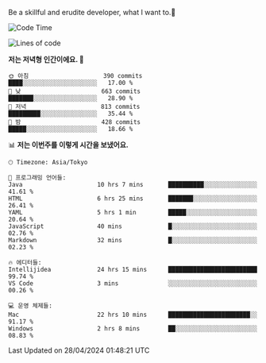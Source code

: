 Be a skillful and erudite developer, what I want to.👶

<!--START_SECTION:waka-->
![Code Time](http://img.shields.io/badge/Code%20Time-741%20hrs%2016%20mins-blue)

![Lines of code](https://img.shields.io/badge/%EC%A0%80%EB%8A%94%20%EC%97%AC%ED%83%9C%EA%B9%8C%EC%A7%80%20-1.6%20million%20%EC%A4%84%EC%9D%98%20%EC%BD%94%EB%93%9C%EB%A5%BC%20%EC%9E%91%EC%84%B1%ED%96%88%EC%96%B4%EC%9A%94.-blue)

**저는 저녁형 인간이에요. 🦉** 

```text
🌞 아침                     390 commits         ████░░░░░░░░░░░░░░░░░░░░░   17.00 % 
🌆 낮　                     663 commits         ███████░░░░░░░░░░░░░░░░░░   28.90 % 
🌃 저녁                     813 commits         █████████░░░░░░░░░░░░░░░░   35.44 % 
🌙 밤　                     428 commits         █████░░░░░░░░░░░░░░░░░░░░   18.66 % 
```


📊 **저는 이번주를 이렇게 시간을 보냈어요.** 

```text
🕑︎ Timezone: Asia/Tokyo

💬 프로그래밍 언어들: 
Java                     10 hrs 7 mins       ██████████░░░░░░░░░░░░░░░   41.61 % 
HTML                     6 hrs 25 mins       ███████░░░░░░░░░░░░░░░░░░   26.41 % 
YAML                     5 hrs 1 min         █████░░░░░░░░░░░░░░░░░░░░   20.64 % 
JavaScript               40 mins             █░░░░░░░░░░░░░░░░░░░░░░░░   02.76 % 
Markdown                 32 mins             █░░░░░░░░░░░░░░░░░░░░░░░░   02.23 % 

🔥 에디터들: 
Intellijidea             24 hrs 15 mins      █████████████████████████   99.74 % 
VS Code                  3 mins              ░░░░░░░░░░░░░░░░░░░░░░░░░   00.26 % 

💻 운영 체제들: 
Mac                      22 hrs 10 mins      ███████████████████████░░   91.17 % 
Windows                  2 hrs 8 mins        ██░░░░░░░░░░░░░░░░░░░░░░░   08.83 % 
```


 Last Updated on 28/04/2024 01:48:21 UTC
<!--END_SECTION:waka-->
